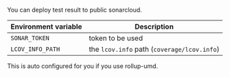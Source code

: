 You can deploy test result to public sonarcloud.

| Environment variable | Description                                 |
|----------------------|---------------------------------------------|
| `SONAR_TOKEN`        | token to be used                            |
| `LCOV_INFO_PATH`     | the `lcov.info` path (`coverage/lcov.info`) |

This is auto configured for you if you use rollup-umd.
